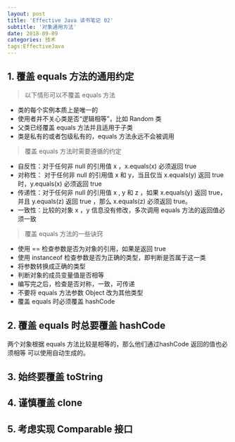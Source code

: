 ```yaml
---
layout: post
title: 'Effective Java 读书笔记 02'
subtitle: '对象通用方法'
date: 2018-09-09
categories: 技术
tags:EffectiveJava
---
```

## 1. 覆盖 equals 方法的通用约定
> 以下情形可以不覆盖 equals 方法
* 类的每个实例本质上是唯一的
* 使用者并不关心类是否“逻辑相等”，比如 Random 类
* 父类已经覆盖 equals 方法并且适用于子类
* 类是私有的或者包级私有的，equals 方法永远不会被调用
> 覆盖 equals 方法时需要遵循的约定
* 自反性：对于任何非 null 的引用值 x ，x.equals(x) 必须返回 true
* 对称性： 对于任何非 null 的引用值 x 和 y，当且仅当 x.equals(y) 返回 true 时，y.equals(x) 必须返回 true
* 传递性：对于任何非 null 的引用值 x , y 和 z ，如果 x.equals(y) 返回 true，并且 y.equals(z) 返回 true ，那么 x.equals(z) 必须返回 true。
* 一致性：比较的对象 x ，y 信息没有修改，多次调用 equals 方法的返回值必须一致
> 覆盖 equals 方法的一些诀窍
* 使用 == 检查参数是否为对象的引用，如果是返回 true
* 使用 instanceof 检查参数是否为正确的类型，即判断是否属于这一类
* 将参数转换成正确的类型
* 判断对象的成员变量值是否相等
* 编写完之后，检查是否对称，一致，可传递
* 不要将 equals 方法参数 Object 改为其他类型
* 覆盖 equals 时必须覆盖 hashCode
## 2. 覆盖 equals 时总要覆盖 hashCode
两个对象根据 equals 方法比较是相等的，那么他们通过hashCode 返回的值也必须相等
可以使用自动生成的。
## 3. 始终要覆盖 toString
## 4. 谨慎覆盖 clone
## 5. 考虑实现 Comparable 接口

